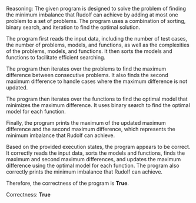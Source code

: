 Reasoning: 
The given program is designed to solve the problem of finding the minimum imbalance that Rudolf can achieve by adding at most one problem to a set of problems. The program uses a combination of sorting, binary search, and iteration to find the optimal solution.

The program first reads the input data, including the number of test cases, the number of problems, models, and functions, as well as the complexities of the problems, models, and functions. It then sorts the models and functions to facilitate efficient searching.

The program then iterates over the problems to find the maximum difference between consecutive problems. It also finds the second maximum difference to handle cases where the maximum difference is not updated.

The program then iterates over the functions to find the optimal model that minimizes the maximum difference. It uses binary search to find the optimal model for each function.

Finally, the program prints the maximum of the updated maximum difference and the second maximum difference, which represents the minimum imbalance that Rudolf can achieve.

Based on the provided execution states, the program appears to be correct. It correctly reads the input data, sorts the models and functions, finds the maximum and second maximum differences, and updates the maximum difference using the optimal model for each function. The program also correctly prints the minimum imbalance that Rudolf can achieve.

Therefore, the correctness of the program is **True**.

Correctness: **True**